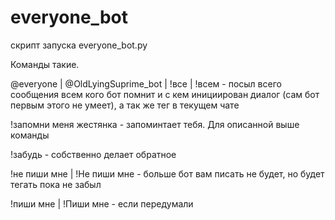 # everyone_bot

скрипт запуска everyone_bot.py

Команды такие.

@everyone | @OldLyingSuprime_bot | !все | !всем - посыл всего сообщения всем кого бот помнит и с кем инициирован диалог (сам бот первым этого не умеет), а так же тег в текущем чате

!запомни меня жестянка - запоминтает тебя. Для описанной выше команды

!забудь - собственно делает обратное

!не пиши мне | !Не пиши мне - больше бот вам писать не будет, но будет тегать пока не забыл

!пиши мне | !Пиши мне - если передумали
